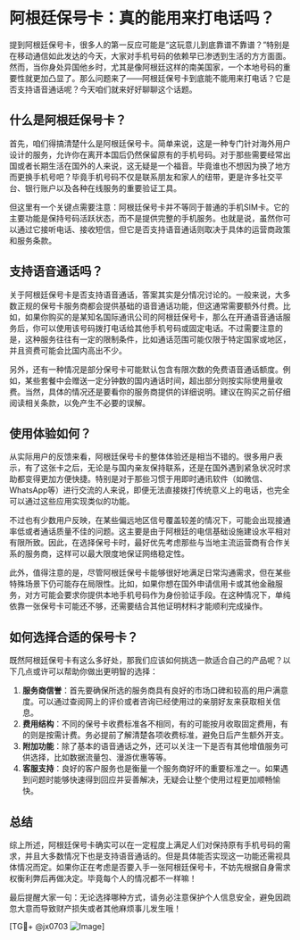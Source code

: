 # 阿根廷保号卡：真的能用来打电话吗？

提到阿根廷保号卡，很多人的第一反应可能是“这玩意儿到底靠谱不靠谱？”特别是在移动通信如此发达的今天，大家对手机号码的依赖早已渗透到生活的方方面面。然而，当你身处异国他乡时，尤其是像阿根廷这样的南美国家，一个本地号码的重要性就更加凸显了。那么问题来了——阿根廷保号卡到底能不能用来打电话？它是否支持语音通话呢？今天咱们就来好好聊聊这个话题。

## 什么是阿根廷保号卡？

首先，咱们得搞清楚什么是阿根廷保号卡。简单来说，这是一种专门针对海外用户设计的服务，允许你在离开本国后仍然保留原有的手机号码。对于那些需要经常出国或者长期生活在国外的人来说，这无疑是一个福音。毕竟谁也不想因为换了地方而更换手机号吧？毕竟手机号码不仅是联系朋友和家人的纽带，更是许多社交平台、银行账户以及各种在线服务的重要验证工具。

但这里有一个关键点需要注意：阿根廷保号卡并不等同于普通的手机SIM卡。它的主要功能是保持号码活跃状态，而不是提供完整的手机服务。也就是说，虽然你可以通过它接听电话、接收短信，但它是否支持语音通话则取决于具体的运营商政策和服务条款。

## 支持语音通话吗？

关于阿根廷保号卡是否支持语音通话，答案其实是分情况讨论的。一般来说，大多数正规的保号卡服务商都会提供基础的语音通话功能，但这通常需要额外付费。比如，如果你购买的是某知名国际通讯公司的阿根廷保号卡，那么在开通语音通话服务后，你可以使用该号码拨打电话给其他手机号码或固定电话。不过需要注意的是，这种服务往往有一定的限制条件，比如通话范围可能仅限于特定国家或地区，并且资费可能会比国内高出不少。

另外，还有一种情况是部分保号卡可能默认包含有限次数的免费语音通话额度。例如，某些套餐中会赠送一定分钟数的国内通话时间，超出部分则按实际使用量收费。当然，具体的情况还是要看你的服务商提供的详细说明。建议在购买之前仔细阅读相关条款，以免产生不必要的误解。

## 使用体验如何？

从实际用户的反馈来看，阿根廷保号卡的整体体验还是相当不错的。很多用户表示，有了这张卡之后，无论是与国内亲友保持联系，还是在国外遇到紧急状况时求助都变得更加方便快捷。特别是对于那些习惯于用即时通讯软件（如微信、WhatsApp等）进行交流的人来说，即便无法直接拨打传统意义上的电话，也完全可以通过这些应用实现类似的功能。

不过也有少数用户反映，在某些偏远地区信号覆盖较差的情况下，可能会出现接通率低或者通话质量不佳的问题。这主要是由于阿根廷的电信基础设施建设水平相对有限所致。因此，在选择保号卡时，最好优先考虑那些与当地主流运营商有合作关系的服务商，这样可以最大限度地保证网络稳定性。

此外，值得注意的是，尽管阿根廷保号卡能够很好地满足日常沟通需求，但在某些特殊场景下仍可能存在局限性。比如，如果你想在国外申请信用卡或其他金融服务，对方可能会要求你提供本地手机号码作为身份验证手段。在这种情况下，单纯依靠一张保号卡可能还不够，还需要结合其他证明材料才能顺利完成操作。

## 如何选择合适的保号卡？

既然阿根廷保号卡有这么多好处，那我们应该如何挑选一款适合自己的产品呢？以下几点或许可以帮助你做出更明智的选择：

1. **服务商信誉**：首先要确保所选的服务商具有良好的市场口碑和较高的用户满意度。可以通过查阅网上的评价或者咨询已经使用过的亲朋好友来获取相关信息。
2. **费用结构**：不同的保号卡收费标准各不相同，有的可能按月收取固定费用，有的则是按需计费。务必提前了解清楚各项收费标准，避免日后产生额外开支。
3. **附加功能**：除了基本的语音通话之外，还可以关注一下是否有其他增值服务可供选择，比如数据流量包、漫游优惠等等。
4. **客服支持**：良好的客户服务也是衡量一个服务商好坏的重要标准之一。如果遇到问题时能够快速得到回应并妥善解决，无疑会让整个使用过程更加顺畅愉快。

## 总结

综上所述，阿根廷保号卡确实可以在一定程度上满足人们对保持原有手机号码的需求，并且大多数情况下也是支持语音通话的。但是具体能否实现这一功能还需视具体情况而定。如果你正在考虑是否要入手一张阿根廷保号卡，不妨先根据自身需求权衡利弊后再做决定。毕竟每个人的情况都不一样嘛！

最后提醒大家一句：无论选择哪种方式，请务必注意保护个人信息安全，避免因疏忽大意而导致财产损失或者其他麻烦事儿发生哦！

[TG💪+ @jx0703 ![Image](https://github.com/user-attachments/assets/dbca1d08-cadb-493c-b0ec-ad6f7a83f270)]